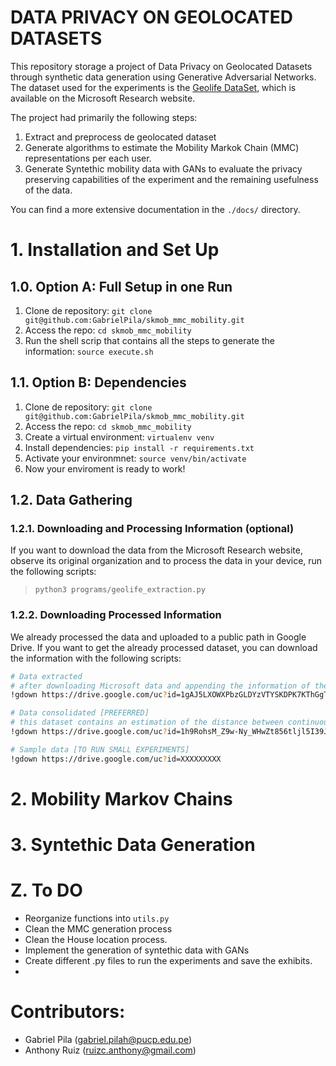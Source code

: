 # DATA PRIVACY ON GEOLOCATED DATASETS

This repository storage a project of Data Privacy on Geolocated Datasets through synthetic data generation using Generative Adversarial Networks. 
The dataset used for the experiments is the [Geolife DataSet](https://www.microsoft.com/en-us/download/details.aspx?id=52367&from=https%3A%2F%2Fresearch.microsoft.com%2Fen-us%2Fdownloads%2Fb16d359d-d164-469e-9fd4-daa38f2b2e13%2F), which is available on the Microsoft Research website.

The project had primarily the following steps:
1. Extract and preprocess de geolocated dataset
2. Generate algorithms to estimate the Mobility Markok Chain (MMC) representations per each user.
3. Generate Syntethic mobility data with GANs to evaluate the privacy preserving capabilities of the experiment and the remaining usefulness of the data. 

You can find a more extensive documentation in the `./docs/` directory.

# 1. Installation and Set Up

## 1.0. Option A: Full Setup in one Run
1. Clone de repository: 
`git clone git@github.com:GabrielPila/skmob_mmc_mobility.git`
2. Access the repo: 
`cd skmob_mmc_mobility`
3. Run the shell scrip that contains all the steps to generate the information:
`source execute.sh`


## 1.1. Option B: Dependencies
1. Clone de repository: 
`git clone git@github.com:GabrielPila/skmob_mmc_mobility.git`
2. Access the repo: 
`cd skmob_mmc_mobility`
3. Create a virtual environment:
`virtualenv venv`
4. Install dependencies:
`pip install -r requirements.txt`
5. Activate your environmnet:
`source venv/bin/activate`
6. Now your enviroment is ready to work!

## 1.2. Data Gathering

### 1.2.1. Downloading and Processing Information (optional)

If you want to download the data from the Microsoft Research website, observe its original organization and to process the data in your device, run the following scripts:
> `python3 programs/geolife_extraction.py`

### 1.2.2. Downloading Processed Information

We already processed the data and uploaded to a public path in Google Drive. If you want to get the already processed dataset, you can download the information with the following scripts:
```bash
# Data extracted 
# after downloading Microsoft data and appending the information of the files
!gdown https://drive.google.com/uc?id=1gAJ5LXOWXPbzGLDYzVTYSKDPK7KThGgT

# Data consolidated [PREFERRED]
# this dataset contains an estimation of the distance between continuous points. 
!gdown https://drive.google.com/uc?id=1h9RohsM_Z9w-Ny_WHwZt856tljl5I39J

# Sample data [TO RUN SMALL EXPERIMENTS]
!gdown https://drive.google.com/uc?id=XXXXXXXXX
```

# 2. Mobility Markov Chains


# 3. Syntethic Data Generation

# Z. To DO
- Reorganize functions into `utils.py`
- Clean the MMC generation process
- Clean the House location process.
- Implement the generation of syntethic data with GANs
- Create different .py files to run the experiments and save the exhibits.
- 


# Contributors:
- Gabriel Pila (gabriel.pilah@pucp.edu.pe)
- Anthony Ruiz (ruizc.anthony@gmail.com)
